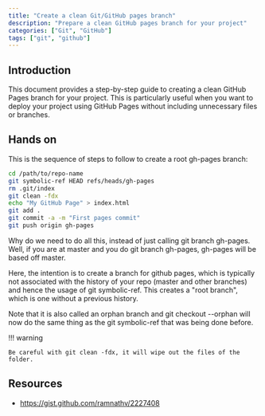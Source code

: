 ```yaml
---
title: "Create a clean Git/GitHub pages branch"
description: "Prepare a clean GitHub pages branch for your project"
categories: ["Git", "GitHub"]
tags: ["git", "github"]
---
```


## Introduction

This document provides a step-by-step guide to creating a clean GitHub Pages branch for your project. This is particularly useful when you want to deploy your project using GitHub Pages without including unnecessary files or branches.

## Hands on

This is the sequence of steps to follow to create a root gh-pages branch:

```bash
cd /path/to/repo-name
git symbolic-ref HEAD refs/heads/gh-pages
rm .git/index
git clean -fdx
echo "My GitHub Page" > index.html
git add .
git commit -a -m "First pages commit"
git push origin gh-pages
```

Why do we need to do all this, instead of just calling git branch gh-pages. Well, if you are at master and you do git branch gh-pages, gh-pages will be based off master.

Here, the intention is to create a branch for github pages, which is typically not associated with the history of your repo (master and other branches) and hence the usage of git symbolic-ref. This creates a "root branch", which is one without a previous history.

Note that it is also called an orphan branch and git checkout --orphan will now do the same thing as the git symbolic-ref that was being done before.

!!! warning

    Be careful with git clean -fdx, it will wipe out the files of the folder.

## Resources

- https://gist.github.com/ramnathv/2227408
